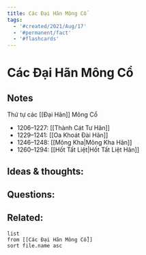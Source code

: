```yaml
---
title: Các Đại Hãn Mông Cổ
tags:
  - '#created/2021/Aug/17'
  - '#permanent/fact'
  - '#flashcards'
---
```

# Các Đại Hãn Mông Cổ

## Notes
Thứ tự các [[Đại Hãn]] Mông Cổ
- 1206–1227: [[Thành Cát Tư Hãn]] 
- 1229–1241: [[Oa Khoát Đài Hãn]] 
- 1246–1248: [[Mông Kha|Mông Kha Hãn]]
- 1260–1294: [[Hốt Tất Liệt|Hốt Tất Liệt Hãn]]

## Ideas & thoughts:


## Questions:


## Related:
```dataview
list
from [[Các Đại Hãn Mông Cổ]]
sort file.name asc
```
